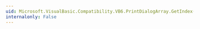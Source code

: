```yaml
---
uid: Microsoft.VisualBasic.Compatibility.VB6.PrintDialogArray.GetIndex(System.Windows.Forms.PrintDialog)
internalonly: False
---
```

